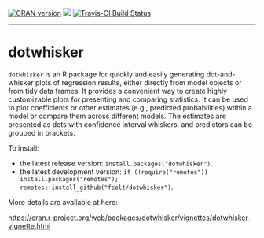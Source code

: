 [![CRAN version](http://www.r-pkg.org/badges/version/dotwhisker)](https://cran.r-project.org/web/packages/dotwhisker/index.html) ![](http://cranlogs.r-pkg.org/badges/grand-total/dotwhisker) [![Travis-CI Build Status](https://travis-ci.org/fsolt/dotwhisker.svg?branch=master)](https://travis-ci.org/fsolt/dotwhisker)

------------------------------------------------------------------------
dotwhisker
=========

`dotwhisker` is an R package for quickly and easily generating dot-and-whisker plots of regression results, either directly from model objects or from tidy data frames. It provides a convenient way to create highly customizable plots for presenting and comparing statistics. It can be used to plot coefficients or other estimates (e.g., predicted probabilities) within a model or compare them across different models. The estimates are presented as dots with confidence interval whiskers, and predictors can be grouped in brackets.

To install:

* the latest release version: `install.packages("dotwhisker")`.
* the latest development version: `if (!require("remotes")) install.packages("remotes"); remotes::install_github("fsolt/dotwhisker")`.



More details are available at here:

https://cran.r-project.org/web/packages/dotwhisker/vignettes/dotwhisker-vignette.html
